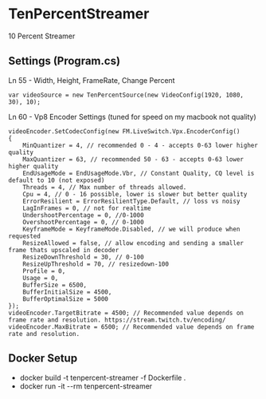 # TenPercentStreamer
10 Percent Streamer

## Settings (Program.cs)
Ln 55 - Width, Height, FrameRate, Change Percent
```
var videoSource = new TenPercentSource(new VideoConfig(1920, 1080, 30), 10);
```

Ln 60 - Vp8 Encoder Settings (tuned for speed on my macbook not quality)
```
videoEncoder.SetCodecConfig(new FM.LiveSwitch.Vpx.EncoderConfig()
{
    MinQuantizer = 4, // recommended 0 - 4 - accepts 0-63 lower higher quality
    MaxQuantizer = 63, // recommended 50 - 63 - accepts 0-63 lower higher quality
    EndUsageMode = EndUsageMode.Vbr, // Constant Quality, CQ level is default to 10 (not exposed)
    Threads = 4, // Max number of threads allowed.
    Cpu = 4, // 0 - 16 possible, lower is slower but better quality
    ErrorResilient = ErrorResilientType.Default, // loss vs noisy
    LagInFrames = 0, // not for realtime
    UndershootPercentage = 0, //0-1000
    OvershootPercentage = 0, // 0-1000
    KeyframeMode = KeyframeMode.Disabled, // we will produce when requested
    ResizeAllowed = false, // allow encoding and sending a smaller frame thats upscaled in decoder
    ResizeDownThreshold = 30, // 0-100
    ResizeUpThreshold = 70, // resizedown-100
    Profile = 0,
    Usage = 0,
    BufferSize = 6500,
    BufferInitialSize = 4500,
    BufferOptimalSize = 5000
});
videoEncoder.TargetBitrate = 4500; // Recommended value depends on frame rate and resolution. https://stream.twitch.tv/encoding/
videoEncoder.MaxBitrate = 6500; // Recommended value depends on frame rate and resolution. 
```

## Docker Setup
- docker build -t tenpercent-streamer -f Dockerfile .
- docker run -it --rm tenpercent-streamer 

